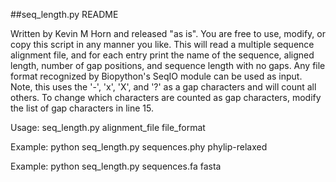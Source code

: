 ##seq_length.py README

Written by Kevin M Horn and released "as is". You are free to use, modify, or copy this script in any manner you like.
This will read a multiple sequence alignment file, and for each entry print the name of the sequence, aligned length, number of gap positions, and sequence length with no gaps.
Any file format recognized by Biopython's SeqIO module can be used as input. 
Note, this uses the '-', 'x', 'X', and '?' as a gap characters and will count all others. To change which characters are counted as gap characters, modify the list of gap characters in line 15.
 
Usage:   seq_length.py alignment_file file_format

Example: python seq_length.py sequences.phy phylip-relaxed

Example: python seq_length.py sequences.fa fasta
